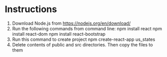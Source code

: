 # Instructions

1. Download Node.js from https://nodejs.org/en/download/
2. Run the following commands from command line:
	npm install react
	npm install react-dom
	npm install react-bootstrap
3. Run this command to create project
	npm create-react-app us_states
4. Delete contents of public and src directories. Then copy the files to them 